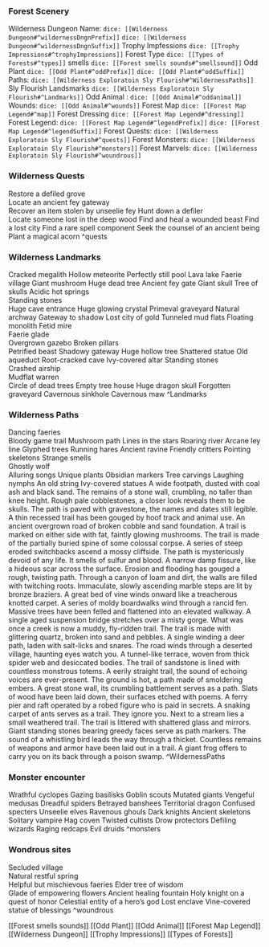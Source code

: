 ### Forest Scenery
Wilderness Dungeon Name:
`dice: [[Wilderness Dungeon#^wildernessDngnPrefix]]` `dice: [[Wilderness Dungeon#^wildernessDngnSuffix]]`
Trophy Impfessions `dice: [[Trophy Impressions#^trophyImpressions]]`
Forest Type `dice: [[Types of Forests#^types]]`
smells `dice: [[Forest smells sounds#^smellsound]]`
Odd Plant
`dice: [[Odd Plant#^oddPrefix]]` `dice: [[Odd Plant#^oddSuffix]]`
Paths: `dice: [[Wilderness Exploratoin Sly Flourish#^WildernessPaths]]`
Sly Flourish Landsmarks `dice: [[Wilderness Exploratoin Sly Flourish#^Landmarks]]`
Odd Animal : `dice: [[Odd Animal#^oddanimal]]` Wounds:  `dice: [[Odd Animal#^wounds]]`
Forest Map `dice: [[Forest Map Legend#^map]]`
Forest Dressing `dice: [[Forest Map Legend#^dressing]]`
Forest Legend: `dice: [[Forest Map Legend#^legendPrefix]]` `dice: [[Forest Map Legend#^legendSuffix]]`
Forest Quests: `dice: [[Wilderness Exploratoin Sly Flourish#^quests]]`
Forest Monsters: `dice: [[Wilderness Exploratoin Sly Flourish#^monsters]]`
Forest Marvels: `dice: [[Wilderness Exploratoin Sly Flourish#^woundrous]]`



### Wilderness Quests
Restore a defiled grove  
Locate an ancient fey gateway  
Recover an item stolen by unseelie fey 
Hunt down a defiler  
Locate someone lost in the deep wood
Find and heal a wounded beast
Find a lost city
Find a rare spell component
Seek the counsel of an ancient being
Plant a magical acorn
^quests

### Wilderness Landmarks
Cracked megalith
Hollow meteorite 
Perfectly still pool
Lava lake
Faerie village
Giant mushroom
Huge dead tree
Ancient fey gate
Giant skull
Tree of skulls
Acidic hot springs  
Standing stones  
Huge cave entrance 
Huge glowing crystal 
Primeval graveyard
Natural archway
Gateway to shadow
Lost city of gold
Tunneled mud flats
Floating monolith
Fetid mire  
Faerie glade  
Overgrown gazebo
Broken pillars  
Petrified beast
Shadowy gateway
Huge hollow tree
Shattered statue
Old aqueduct
Root-cracked cave
Ivy-covered altar 
Standing stones  
Crashed airship  
Mudflat warren  
Circle of dead trees
Empty tree house
Huge dragon skull
Forgotten graveyard
Cavernous sinkhole
Cavernous maw
^Landmarks



### Wilderness Paths
Dancing faeries  
Bloody game trail 
Mushroom path 
Lines in the stars
Roaring river
Arcane ley line
Glyphed trees
Running hares
Ancient ravine
Friendly critters
Pointing skeletons
Strange smells  
Ghostly wolf  
Alluring songs
Unique plants
Obsidian markers
Tree carvings
Laughing nymphs
An old string
Ivy-covered statues
A wide footpath, dusted with coal ash and black sand.
The remains of a stone wall, crumbling, no taller than knee height.
Rough pale cobblestones, a closer look reveals them to be skulls.
The path is paved with gravestone, the names and dates still legible.
A thin recessed trail has been gouged by hoof track and animal use.
An ancient overgrown road of broken cobble and sand foundation.
A trail is marked on either side with fat, faintly glowing mushrooms.
The trail is made of the partially buried spine of some colossal corpse.
A series of steep eroded switchbacks ascend a mossy cliffside.
The path is mysteriously devoid of any life. It smells of sulfur and blood.
A narrow damp fissure, like a hideous scar across the surface.
Erosion and flooding has gouged a rough, twisting path.
Through a canyon of loam and dirt, the walls are filled with twitching roots.
Immaculate, slowly ascending marble steps are lit by bronze braziers.
A great bed of vine winds onward like a treacherous knotted carpet.
A series of moldy boardwalks wind through a rancid fen.
Massive trees have been felled and flattened into an elevated walkway.
A single aged suspension bridge stretches over a misty gorge.
What was once a creek is now a muddy, fly-ridden trail.
The trail is made with glittering quartz, broken into sand and pebbles.
A single winding a deer path, laden with salt-licks and snares.
The road winds through a deserted village, haunting eyes watch you.
A tunnel-like terrace, woven from thick spider web and desiccated bodies.
The trail of sandstone is lined with countless monstrous totems.
A eerily straight trail, the sound of echoing voices are ever-present.
The ground is hot, a path made of smoldering embers.
A great stone wall, its crumbling battlement serves as a path.
Slats of wood have been laid down, their surfaces etched with poems.
A ferry pier and raft operated by a robed figure who is paid in secrets.
A snaking carpet of ants serves as a trail. They ignore you.
Next to a stream lies a small weathered trail.
The trail is littered with shattered glass and mirrors.
Giant standing stones bearing greedy faces serve as path markers.
The sound of a whistling bird leads the way through a thicket.
Countless remains of weapons and armor have been laid out in a trail.
A giant frog offers to carry you on its back through a poison swamp.
^WildernessPaths

### Monster encounter
Wrathful cyclopes
Gazing basilisks
Goblin scouts 
Mutated giants 
Vengeful medusas
Dreadful spiders 
Betrayed banshees
Territorial dragon
Confused specters
Unseelie elves
Ravenous ghouls
Dark knights
Ancient skeletons 
Solitary vampire 
Hag coven 
Twisted cultists 
Drow protectors
Defiling wizards
Raging redcaps
Evil druids
^monsters

### Wondrous sites
Secluded village  
Natural restful spring  
Helpful but mischievous faeries 
Elder tree of wisdom  
Glade of empowering flowers
Ancient healing fountain
Holy knight on a quest of honor
Celestial entity of a hero’s god
Lost enclave
Vine-covered statue of blessings
^woundrous


[[Forest smells sounds]] 
[[Odd Plant]] 
[[Odd Animal]]
[[Forest Map Legend]]
[[Wilderness Dungeon]]
[[Trophy Impressions]]
[[Types of Forests]]

